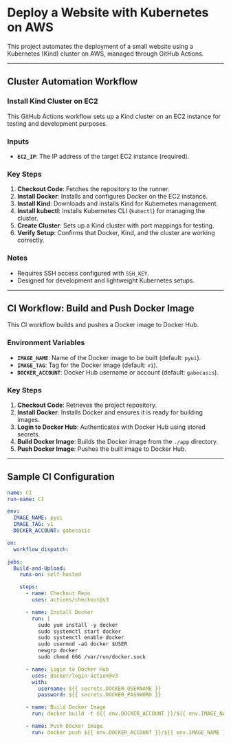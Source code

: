 # Deploy a Website with Kubernetes on AWS

This project automates the deployment of a small website using a Kubernetes (Kind) cluster on AWS, managed through GitHub Actions.

---

## Cluster Automation Workflow

### Install Kind Cluster on EC2

This GitHub Actions workflow sets up a Kind cluster on an EC2 instance for testing and development purposes.

### Inputs
- **`EC2_IP`**: The IP address of the target EC2 instance (required).

### Key Steps
1. **Checkout Code**: Fetches the repository to the runner.
2. **Install Docker**: Installs and configures Docker on the EC2 instance.
3. **Install Kind**: Downloads and installs Kind for Kubernetes management.
4. **Install kubectl**: Installs Kubernetes CLI (`kubectl`) for managing the cluster.
5. **Create Cluster**: Sets up a Kind cluster with port mappings for testing.
6. **Verify Setup**: Confirms that Docker, Kind, and the cluster are working correctly.

### Notes
- Requires SSH access configured with `SSH_KEY`.
- Designed for development and lightweight Kubernetes setups.

---

## CI Workflow: Build and Push Docker Image

This CI workflow builds and pushes a Docker image to Docker Hub.

### Environment Variables
- **`IMAGE_NAME`**: Name of the Docker image to be built (default: `pyui`).
- **`IMAGE_TAG`**: Tag for the Docker image (default: `v1`).
- **`DOCKER_ACCOUNT`**: Docker Hub username or account (default: `gabecasis`).

### Key Steps
1. **Checkout Code**: Retrieves the project repository.
2. **Install Docker**: Installs Docker and ensures it is ready for building images.
3. **Login to Docker Hub**: Authenticates with Docker Hub using stored secrets.
4. **Build Docker Image**: Builds the Docker image from the `./app` directory.
5. **Push Docker Image**: Pushes the built image to Docker Hub.

---

## Sample CI Configuration

```yaml
name: CI
run-name: CI

env:
  IMAGE_NAME: pyui
  IMAGE_TAG: v1
  DOCKER_ACCOUNT: gabecasis

on:
  workflow_dispatch:

jobs:
  Build-and-Upload:
    runs-on: self-hosted

    steps:
      - name: Checkout Repo
        uses: actions/checkout@v3

      - name: Install Docker
        run: |
          sudo yum install -y docker
          sudo systemctl start docker
          sudo systemctl enable docker
          sudo usermod -aG docker $USER
          newgrp docker
          sudo chmod 666 /var/run/docker.sock

      - name: Login to Docker Hub
        uses: docker/login-action@v3
        with:
          username: ${{ secrets.DOCKER_USERNAME }}
          password: ${{ secrets.DOCKER_PASSWORD }}

      - name: Build Docker Image
        run: docker build -t ${{ env.DOCKER_ACCOUNT }}/${{ env.IMAGE_NAME }}:${{ env.IMAGE_TAG }} ./app

      - name: Push Docker Image
        run: docker push ${{ env.DOCKER_ACCOUNT }}/${{ env.IMAGE_NAME }}:${{ env.IMAGE_TAG }}
